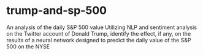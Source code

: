 # trump-and-sp-500
An analysis of the daily S&P 500 value
Utilizing NLP and sentiment analysis on the Twitter account of Donald Trump, identify the effect, if any, on the results of a neural network designed to predict the daily value of the S&P 500 on the NYSE
